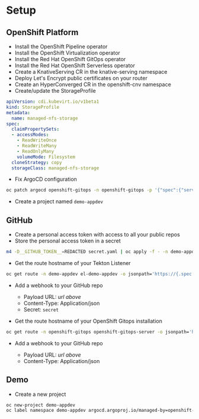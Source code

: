 # Setup

## OpenShift Platform

* Install the OpenShift Pipeline operator
* Install the OpenShift Virtualization operator
* Install the Red Hat OpenShift GitOps operator
* Install the Red Hat OpenShift Serverless operator
* Create a KnativeServing CR in the knative-serving namespace
* Deploy Let's Encrypt public certificates on your router
* Create an HyperConverged CR in the openshift-cnv namespace
* Create/update the StorageProfile

```yaml
apiVersion: cdi.kubevirt.io/v1beta1
kind: StorageProfile
metadata: 
  name: managed-nfs-storage
spec:
  claimPropertySets: 
  - accessModes:
    - ReadWriteOnce
    - ReadWriteMany
    - ReadOnlyMany
    volumeMode: Filesystem
  cloneStrategy: copy
  storageClass: managed-nfs-storage
```

* Fix ArgoCD configuration

```sh
oc patch argocd openshift-gitops -n openshift-gitops -p '{"spec":{"server":{"insecure":true,"route":{"enabled": true,"tls":{"termination":"edge","insecureEdgeTerminationPolicy":"Redirect"}}}}}' --type=merge
```

* Create a project named `demo-appdev`

## GitHub

* Create a personal access token with access to all your public repos
* Store the personal access token in a secret

```sh
m4 -D__GITHUB_TOKEN__=REDACTED secret.yaml | oc apply -f - -n demo-appdev
```

* Get the route hostname of your Tekton Listener

```sh
oc get route -n demo-appdev el-demo-appdev -o jsonpath='https://{.spec.host}'
```

* Add a webhook to your GitHub repo

  * Payload URL: *url above*
  * Content-Type: Application/json
  * Secret: `secret`

* Get the route hostname of your OpenShift Gitops installation

```sh
oc get route -n openshift-gitops openshift-gitops-server -o jsonpath='https://{.spec.host}/api/webhook'
```

* Add a webhook to your GitHub repo

  * Payload URL: *url above*
  * Content-Type: Application/json

## Demo

* Create a new project

```sh
oc new-project demo-appdev
oc label namespace demo-appdev argocd.argoproj.io/managed-by=openshift-gitops
```
